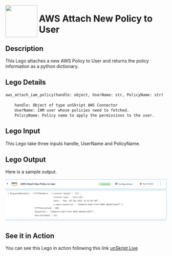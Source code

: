 [<img align="left" src="https://unskript.com/assets/favicon.png" width="100" height="100" style="padding-right: 5px">](https://unskript.com/assets/favicon.png) 
<h1>AWS Attach New Policy to User </h1>

## Description
This Lego attaches a new AWS Policy to User and returns the policy information as a python dictionary.


## Lego Details

    aws_attach_iam_policy(handle: object, UserName: str, PolicyName: str)

        handle: Object of type unSkript AWS Connector
        UserName: IAM user whose policies need to fetched.
        PolicyName: Policy name to apply the permissions to the user.

## Lego Input
This Lego take three inputs handle, UserName and PolicyName. 

## Lego Output
Here is a sample output.

<img src="./1.png">

## See it in Action

You can see this Lego in action following this link [unSkript Live](https://unskript.com)